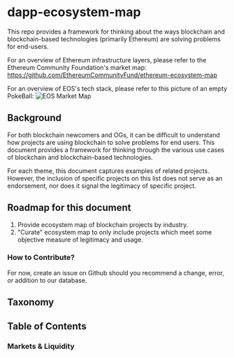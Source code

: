 # dapp-ecosystem-map
This repo provides a framework for thinking about the ways blockchain and blockchain-based technologies (primarily Ethereum) are solving problems for end-users.

For an overview of Ethereum infrastructure layers, please refer to the Ethereum Community Foundation's market map: https://github.com/EthereumCommunityFund/ethereum-ecosystem-map

For an overview of EOS's tech stack, please refer to this picture of an empty PokeBall:
![EOS Market Map](https://github.com/ConsenSysLabs/dapp-ecosystem-map/figures/pokeball.jpg)


## Background
For both blockchain newcomers and OGs, it can be difficult to understand how projects are using blockchain to solve problems for end users. This document provides a framework for thinking through the various use cases of blockchain and blockchain-based technologies.

For each theme, this document captures examples of related projects. However, the inclusion of specific projects on this list does not serve as an endorsement, nor does it signal the legitimacy of specific project.

## Roadmap for this document
1) Provide ecosystem map of blockchain projects by industry.
2) "Curate" ecosystem map to only include projects which meet some objective measure of legitimacy and usage.

### How to Contribute?
For now, create an issue on Github should you recommend a change, error, or addition to our database.

## Taxonomy

## Table of Contents

### Markets & Liquidity
